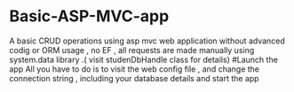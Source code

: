 # Basic-ASP-MVC-app
A basic CRUD operations using asp mvc web application without advanced codig or ORM usage , no EF ,
all requests are made manually using system.data library .( visit studenDbHandle class for details)
#Launch the app
All you have to do is to visit the web config file , and change the connection string , including your database details and start the app

